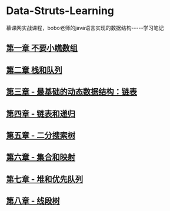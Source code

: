 # Data-Struts-Learning
慕课网实战课程，bobo老师的java语言实现的数据结构-----学习笔记
## [第一章 不要小瞧数组](https://github.com/unlimitbladeworks/Data-Struts-Learning/tree/master/Chapter1-Array) ##

## [第二章 栈和队列](https://github.com/unlimitbladeworks/Data-Struts-Learning/tree/master/Chapter2-Stacks-Queues) ##

## [第三章 - 最基础的动态数据结构：链表](https://github.com/unlimitbladeworks/Data-Struts-Learning/tree/master/Chapter3-LinkedList) ##

## [第四章 - 链表和递归](https://github.com/unlimitbladeworks/Data-Struts-Learning/tree/master/Chapter4-Recursion) ##

## [第五章 - 二分搜索树](https://github.com/unlimitbladeworks/Data-Struts-Learning/tree/master/Chapter5-Binary-Search-Tree) ##

## [第六章 - 集合和映射](https://github.com/unlimitbladeworks/Data-Struts-Learning/tree/master/Chapter6-Set-Map) ##

## [第七章 - 堆和优先队列](https://github.com/unlimitbladeworks/Data-Struts-Learning/tree/master/Chapter7-Heap-and-Priority-Queue) ##

## [第八章 - 线段树](https://github.com/unlimitbladeworks/Data-Struts-Learning/tree/master/Chapter8-Segment-Tree) ##